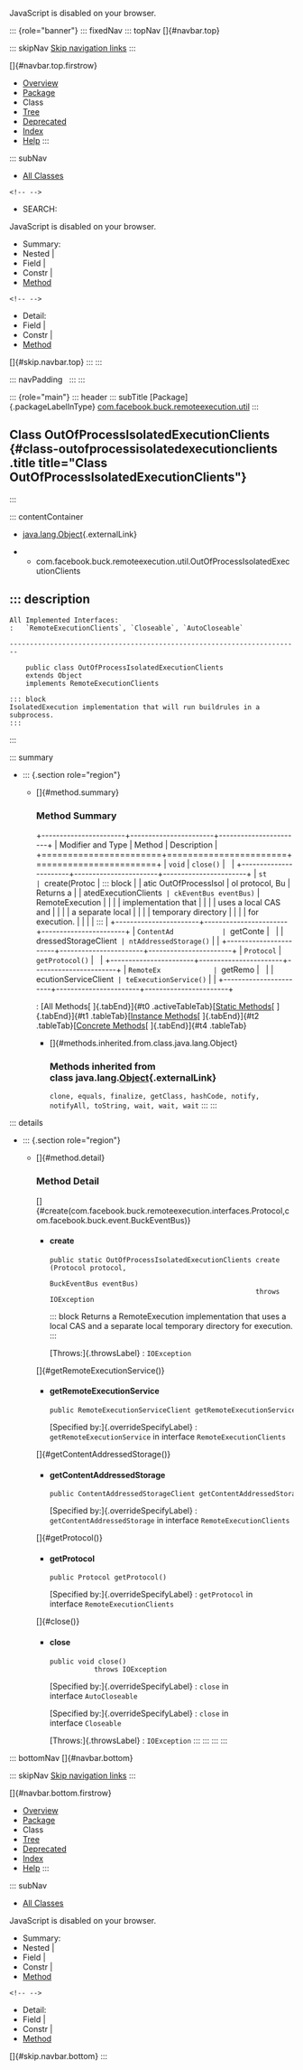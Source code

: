 <div>

JavaScript is disabled on your browser.

</div>

::: {role="banner"}
::: fixedNav
::: topNav
[]{#navbar.top}

::: skipNav
[Skip navigation links](#skip.navbar.top "Skip navigation links")
:::

[]{#navbar.top.firstrow}

-   [Overview](../../../../../index.html)
-   [Package](package-summary.html)
-   Class
-   [Tree](package-tree.html)
-   [Deprecated](../../../../../deprecated-list.html)
-   [Index](../../../../../index-all.html)
-   [Help](../../../../../help-doc.html)
:::

::: subNav
-   [All Classes](../../../../../allclasses.html)

```{=html}
<!-- -->
```
-   SEARCH:

<div>

<div>

JavaScript is disabled on your browser.

</div>

</div>

<div>

-   Summary: 
-   Nested \| 
-   Field \| 
-   Constr \| 
-   [Method](#method.summary)

```{=html}
<!-- -->
```
-   Detail: 
-   Field \| 
-   Constr \| 
-   [Method](#method.detail)

</div>

[]{#skip.navbar.top}
:::
:::

::: navPadding
 
:::
:::

::: {role="main"}
::: header
::: subTitle
[Package]{.packageLabelInType} [com.facebook.buck.remoteexecution.util](package-summary.html)
:::

## Class OutOfProcessIsolatedExecutionClients {#class-outofprocessisolatedexecutionclients .title title="Class OutOfProcessIsolatedExecutionClients"}
:::

::: contentContainer
-   [java.lang.Object](http://docs.oracle.com/javase/7/docs/api/java/lang/Object.html?is-external=true "class or interface in java.lang"){.externalLink}

-   -   com.facebook.buck.remoteexecution.util.OutOfProcessIsolatedExecutionClients

::: description
-   

    All Implemented Interfaces:
    :   `RemoteExecutionClients`, `Closeable`, `AutoCloseable`

    ------------------------------------------------------------------------

        public class OutOfProcessIsolatedExecutionClients
        extends Object
        implements RemoteExecutionClients

    ::: block
    IsolatedExecution implementation that will run buildrules in a
    subprocess.
    :::
:::

::: summary
-   ::: {.section role="region"}
    -   []{#method.summary}

        ### Method Summary

        +-----------------------+-----------------------+-----------------------+
        | Modifier and Type     | Method                | Description           |
        +=======================+=======================+=======================+
        | `void`                | `close()`             |                       |
        +-----------------------+-----------------------+-----------------------+
        | `st                   | `create​(Protoc        | ::: block             |
        | atic OutOfProcessIsol | ol protocol,       Bu | Returns a             |
        | atedExecutionClients` | ckEventBus eventBus)` | RemoteExecution       |
        |                       |                       | implementation that   |
        |                       |                       | uses a local CAS and  |
        |                       |                       | a separate local      |
        |                       |                       | temporary directory   |
        |                       |                       | for execution.        |
        |                       |                       | :::                   |
        +-----------------------+-----------------------+-----------------------+
        | `ContentAd            | `getConte             |                       |
        | dressedStorageClient` | ntAddressedStorage()` |                       |
        +-----------------------+-----------------------+-----------------------+
        | `Protocol`            | `getProtocol()`       |                       |
        +-----------------------+-----------------------+-----------------------+
        | `RemoteEx             | `getRemo              |                       |
        | ecutionServiceClient` | teExecutionService()` |                       |
        +-----------------------+-----------------------+-----------------------+

        : [All Methods[ ]{.tabEnd}]{#t0 .activeTableTab}[[Static
        Methods](javascript:show(1);)[ ]{.tabEnd}]{#t1
        .tableTab}[[Instance
        Methods](javascript:show(2);)[ ]{.tabEnd}]{#t2
        .tableTab}[[Concrete
        Methods](javascript:show(8);)[ ]{.tabEnd}]{#t4 .tableTab}

        -   []{#methods.inherited.from.class.java.lang.Object}

            ### Methods inherited from class java.lang.[Object](http://docs.oracle.com/javase/7/docs/api/java/lang/Object.html?is-external=true "class or interface in java.lang"){.externalLink}

            `clone, equals, finalize, getClass, hashCode, notify, notifyAll, toString, wait, wait, wait`
    :::
:::

::: details
-   ::: {.section role="region"}
    -   []{#method.detail}

        ### Method Detail

        []{#create(com.facebook.buck.remoteexecution.interfaces.Protocol,com.facebook.buck.event.BuckEventBus)}

        -   #### create

            ``` methodSignature
            public static OutOfProcessIsolatedExecutionClients create​(Protocol protocol,
                                                                      BuckEventBus eventBus)
                                                               throws IOException
            ```

            ::: block
            Returns a RemoteExecution implementation that uses a local
            CAS and a separate local temporary directory for execution.
            :::

            [Throws:]{.throwsLabel}
            :   `IOException`

        []{#getRemoteExecutionService()}

        -   #### getRemoteExecutionService

            ``` methodSignature
            public RemoteExecutionServiceClient getRemoteExecutionService()
            ```

            [Specified by:]{.overrideSpecifyLabel}
            :   `getRemoteExecutionService` in
                interface `RemoteExecutionClients`

        []{#getContentAddressedStorage()}

        -   #### getContentAddressedStorage

            ``` methodSignature
            public ContentAddressedStorageClient getContentAddressedStorage()
            ```

            [Specified by:]{.overrideSpecifyLabel}
            :   `getContentAddressedStorage` in
                interface `RemoteExecutionClients`

        []{#getProtocol()}

        -   #### getProtocol

            ``` methodSignature
            public Protocol getProtocol()
            ```

            [Specified by:]{.overrideSpecifyLabel}
            :   `getProtocol` in interface `RemoteExecutionClients`

        []{#close()}

        -   #### close

            ``` methodSignature
            public void close()
                       throws IOException
            ```

            [Specified by:]{.overrideSpecifyLabel}
            :   `close` in interface `AutoCloseable`

            [Specified by:]{.overrideSpecifyLabel}
            :   `close` in interface `Closeable`

            [Throws:]{.throwsLabel}
            :   `IOException`
    :::
:::
:::
:::

::: bottomNav
[]{#navbar.bottom}

::: skipNav
[Skip navigation links](#skip.navbar.bottom "Skip navigation links")
:::

[]{#navbar.bottom.firstrow}

-   [Overview](../../../../../index.html)
-   [Package](package-summary.html)
-   Class
-   [Tree](package-tree.html)
-   [Deprecated](../../../../../deprecated-list.html)
-   [Index](../../../../../index-all.html)
-   [Help](../../../../../help-doc.html)
:::

::: subNav
-   [All Classes](../../../../../allclasses.html)

<div>

<div>

JavaScript is disabled on your browser.

</div>

</div>

<div>

-   Summary: 
-   Nested \| 
-   Field \| 
-   Constr \| 
-   [Method](#method.summary)

```{=html}
<!-- -->
```
-   Detail: 
-   Field \| 
-   Constr \| 
-   [Method](#method.detail)

</div>

[]{#skip.navbar.bottom}
:::
